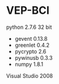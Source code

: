 VEP-BCI
=======
python 2.7.6 32 bit

* gevent 0.13.8
* greenlet 0.4.2
* pycrypto 2.6
* pywinusb 0.3.3
* numpy 1.8.1

Visual Studio 2008
